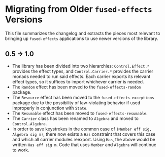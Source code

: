 # Migrating from Older `fused-effects` Versions

This file summarizes the changelog and extracts the pieces most relevant to bringing up `fused-effects` applications to use newer versions of the library.


## 0.5 → 1.0

* The library has been divided into two hierarchies: `Control.Effect.*` provides the effect types, and `Control.Carrier.*` provides the carrier monads needed to run said effects. Each carrier exports its relevant effect types, so it suffices to import whichever carrier is needed.
* The `Random` effect has been moved to the `fused-effects-random` package.
* The `Resource` effect has been moved to the `fused-effects-exceptions` package due to the possibility of law-violating behavior if used improperly in conjunction with `State`.
* The `Resumable` effect has been moved to `fused-effects-resumable`.
* The `Carrier` class has been renamed to `Algebra` and moved to `Control.Algebra`.
* In order to save keystrokes in the common case of `(Member eff sig, Algebra sig m)`, there now exists a `Has` constraint that covers this case and which all carrier modules reexport. Using `Has`, the above would be written `Has eff sig m`. Code that uses `Member` and `Algebra` will continue to work.
